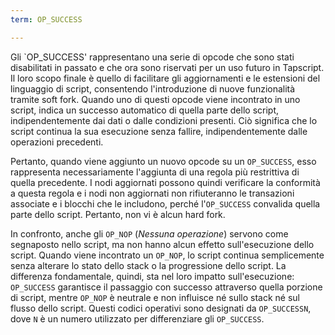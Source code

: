 ```yaml
---
term: OP_SUCCESS

---
```

Gli `OP_SUCCESS' rappresentano una serie di opcode che sono stati disabilitati in passato e che ora sono riservati per un uso futuro in Tapscript. Il loro scopo finale è quello di facilitare gli aggiornamenti e le estensioni del linguaggio di script, consentendo l'introduzione di nuove funzionalità tramite soft fork. Quando uno di questi opcode viene incontrato in uno script, indica un successo automatico di quella parte dello script, indipendentemente dai dati o dalle condizioni presenti. Ciò significa che lo script continua la sua esecuzione senza fallire, indipendentemente dalle operazioni precedenti.

Pertanto, quando viene aggiunto un nuovo opcode su un `OP_SUCCESS`, esso rappresenta necessariamente l'aggiunta di una regola più restrittiva di quella precedente. I nodi aggiornati possono quindi verificare la conformità a questa regola e i nodi non aggiornati non rifiuteranno le transazioni associate e i blocchi che le includono, perché l'`OP_SUCCESS` convalida quella parte dello script. Pertanto, non vi è alcun hard fork.

In confronto, anche gli `OP_NOP` (*Nessuna operazione*) servono come segnaposto nello script, ma non hanno alcun effetto sull'esecuzione dello script. Quando viene incontrato un `OP_NOP`, lo script continua semplicemente senza alterare lo stato dello stack o la progressione dello script. La differenza fondamentale, quindi, sta nel loro impatto sull'esecuzione: `OP_SUCCESS` garantisce il passaggio con successo attraverso quella porzione di script, mentre `OP_NOP` è neutrale e non influisce né sullo stack né sul flusso dello script. Questi codici operativi sono designati da `OP_SUCCESSN`, dove `N` è un numero utilizzato per differenziare gli `OP_SUCCESS`.